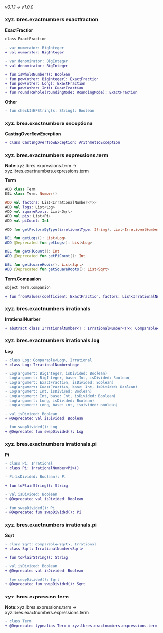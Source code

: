 *v0.1.1 → v1.0.0*

### xyz.lbres.exactnumbers.exactfraction

**ExactFraction**
```diff
class ExactFraction

- var numerator: BigInteger
+ val numerator: BigInteger

- var denominator: BigInteger
+ val denominator: BigInteger

+ fun isWholeNumber(): Boolean
+ fun pow(other: BigInteger): ExactFraction
+ fun pow(other: Long): ExactFraction
+ fun pow(other: Int): ExactFraction
+ fun roundToWhole(roundingMode: RoundingMode): ExactFraction
```

**Other**

```diff
- fun checkIsEFString(s: String): Boolean
```

### xyz.lbres.exactnumbers.exceptions

**CastingOverflowException**
```diff
+ class CastingOverflowException: ArithmeticException
```

### xyz.lbres.exactnumbers.expressions.term

**Note**: xyz.lbres.expressions.term → xyz.lbres.exactnumbers.expressions.term

**Term**
```kotlin
ADD class Term
DEL class Term: Number()

ADD val factors: List<IrrationalNumber<*>>
ADD val logs: List<Log>
ADD val squareRoots: List<Sqrt>
ADD val pis: List<Pi>
ADD val piCount: Int

ADD fun getFactorsByType(irrationalType: String): List<IrrationalNumber<*>>

DEL fun getLogs(): List<Log>
ADD @Deprecated fun getLogs(): List<Log>

DEL fun getPiCount(): Int
ADD @Deprecated fun getPiCount(): Int

DEL fun getSquareRoots(): List<Sqrt>
ADD @Deprecated fun getSquareRoots(): List<Sqrt>
```

**Term.Companion**
```diff
object Term.Companion

+ fun fromValues(coefficient: ExactFraction, factors: List<IrrationalNumber<*>>): Term
```

### xyz.lbres.exactnumbers.irrationals

**IrrationalNumber**
```diff
+ abstract class IrrationalNumber<T : IrrationalNumber<T>>: Comparable<T>, Number()
```

### xyz.lbres.exactnumbers.irrationals.log

**Log**
```diff
- class Log: Comparable<Log>, Irrational
+ class Log: IrrationalNumber<Log>

- Log(argument: BigInteger, isDivided: Boolean)
- Log(argument: BigInteger, base: Int, isDivided: Boolean)
- Log(argument: ExactFraction, isDivided: Boolean)
- Log(argument: ExactFraction, base: Int, isDivided: Boolean)
- Log(argument: Int, isDivided: Boolean)
- Log(argument: Int, base: Int, isDivided: Boolean)
- Log(argument: Long, isDivided: Boolean)
- Log(argument: Long, base: Int, isDivided: Boolean)

- val isDivided: Boolean
+ @Deprecated val isDivided: Boolean

- fun swapDivided(): Log
+ @Deprecated fun swapDivided(): Log
```

### xyz.lbres.exactnumbers.irrationals.pi

**Pi**
```diff
- class Pi: Irrational
+ class Pi: IrrationalNumber<Pi>()

- Pi(isDivided: Boolean): Pi

+ fun toPlainString(): String

- val isDivided: Boolean
+ @Deprecated val isDivided: Boolean

- fun swapDivided(): Pi
+ @Deprecated fun swapDivided(): Pi
```

### xyz.lbres.exactnumbers.irrationals.pi

**Sqrt**
```diff
- class Sqrt: Comparable<Sqrt>, Irrational
+ class Sqrt: IrrationalNumber<Sqrt>

+ fun toPlainString(): String

- val isDivided: Boolean
+ @Deprecated val isDivided: Boolean

- fun swapDivided(): Sqrt
+ @Deprecated fun swapDivided(): Sqrt
```

### xyz.lbres.expression.term

**Note**: xyz.lbres.expressions.term → xyz.lbres.exactnumbers.expressions.term

```diff
- class Term
+ @Deprecated typealias Term = xyz.lbres.exactnumbers.expressions.term.Term
```
